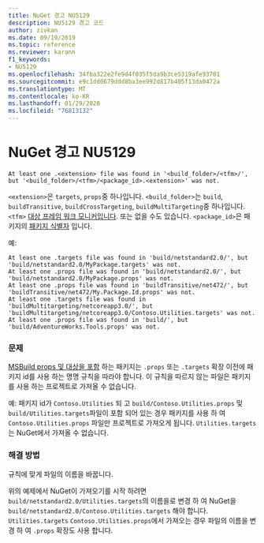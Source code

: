 ```yaml
---
title: NuGet 경고 NU5129
description: NU5129 경고 코드
author: zivkan
ms.date: 09/19/2019
ms.topic: reference
ms.reviewer: karann
f1_keywords:
- NU5129
ms.openlocfilehash: 34fba322e2fe9d4f035f5da9b3ce5319afe93701
ms.sourcegitcommit: e9c1dd0679ddd8ba3ee992d817b405f13da0472a
ms.translationtype: MT
ms.contentlocale: ko-KR
ms.lasthandoff: 01/29/2020
ms.locfileid: "76813132"
---
```

# <a name="nuget-warning-nu5129"></a>NuGet 경고 NU5129

```
At least one .<extension> file was found in '<build_folder>/<tfm>/', but '<build_folder>/<tfm>/<package_id>.<extension>' was not.
```

`<extension>`은 `targets`, `props`중 하나입니다.
`<build_folder>`는 `build`, `buildTransitive`, `buildCrossTargeting`, `buildMultiTargeting`중 하나입니다.
`<tfm>` [대상 프레임 워크 모니커입니다](../target-frameworks.md). 또는 없을 수도 있습니다.
`<package_id>`은 패키지의 [패키지 식별자](../nuspec.md#id) 입니다.

예:

```
At least one .targets file was found in 'build/netstandard2.0/', but 'build/netstandard2.0/MyPackage.targets' was not.
At least one .props file was found in 'build/netstandard2.0/', but 'build/netstandard2.0/MyPackage.props' was not.
At least one .props file was found in 'buildTransitive/net472/', but 'buildTransitive/net472/My.Package.Id.props' was not.
At least one .targets file was found in 'buildMultitargeting/netcoreapp3.0/', but 'buildMultitargeting/netcoreapp3.0/Contoso.Utilities.targets' was not.
At least one .props file was found in 'build/', but 'build/AdventureWorks.Tools.props' was not.
```

### <a name="issue"></a>문제

[MSBuild props 및 대상을 포함](../../create-packages/creating-a-package.md#include-msbuild-props-and-targets-in-a-package) 하는 패키지는 `.props` 또는 `.targets` 확장 이전에 패키지 id를 사용 하는 명명 규칙을 따라야 합니다. 이 규칙을 따르지 않는 파일은 패키지를 사용 하는 프로젝트로 가져올 수 없습니다.

예: 패키지 id가 `Contoso.Utilities` 되 고 `build/Contoso.Utilities.props` 및 `build/Utilities.targets`파일이 포함 되어 있는 경우 패키지를 사용 하 여 `Contoso.Utilities.props` 파일만 프로젝트로 가져오게 됩니다. `Utilities.targets`는 NuGet에서 가져올 수 없습니다.

### <a name="solution"></a>해결 방법

규칙에 맞게 파일의 이름을 바꿉니다.

위의 예제에서 NuGet이 가져오기를 시작 하려면 `build/netstandard2.0/Utilities.targets`의 이름을로 변경 하 여 NuGet을 `build/netstandard2.0/Contoso.Utilities.targets` 해야 합니다. `Utilities.targets` `Contoso.Utilities.props`에서 가져오는 경우 파일의 이름을 변경 하 여 `.props` 확장도 사용 합니다.
